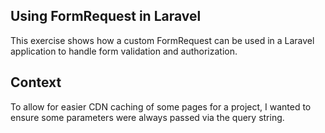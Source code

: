## Using FormRequest in Laravel

This exercise shows how a custom FormRequest can be used in a Laravel application to handle form validation and authorization.

## Context

To allow for easier CDN caching of some pages for a project, I wanted to
ensure some parameters were always passed via the query string.
